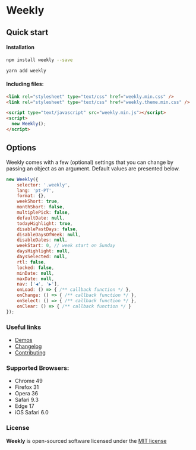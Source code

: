# Weekly

## Quick start

#### Installation

```bash
npm install weekly --save
```

```bash
yarn add weekly
```

#### Including files:

```html
<link rel="stylesheet" type="text/css" href="weekly.min.css" />
<link rel="stylesheet" type="text/css" href="weekly.theme.min.css" />

<script type="text/javascript" src="weekly.min.js"></script>
<script>
  new Weekly();
</script>
```


## Options

Weekly comes with a few (optional) settings that you can change by passing an object as an argument.
Default values are presented below.

```js
new Weekly({
    selector: '.weekly',
    lang: 'pt-PT',
    format: {},
    weekShort: true,
    monthShort: false,
    multiplePick: false,
    defaultDate: null,
    todayHighlight: true,
    disablePastDays: false,
    disableDaysOfWeek: null,
    disableDates: null,
    weekStart: 0, // week start on Sunday
    daysHighlight: null,
    daysSelected: null,
    rtl: false,
    locked: false,
    minDate: null,
    maxDate: null,
    nav: ['◀', '▶'],
    onLoad: () => { /** callback function */ },
    onChange: () => { /** callback function */ },
    onSelect: () => { /** callback function */ },
    onClear: () => { /** callback function */ }
});
```


### Useful links

- [Demos](https://mauroreisvieira.github.io/weekly/)
- [Changelog](CHANGELOG.md)
- [Contributing](CONTRIBUTING.md)

### Supported Browsers:

- Chrome 49
- Firefox 31
- Opera 36
- Safari 9.3
- Edge 17
- iOS Safari 6.0

### License

**Weekly** is open-sourced software licensed under the [MIT license](http://opensource.org/licenses/MIT)
